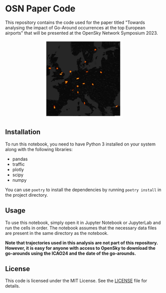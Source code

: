 # OSN Paper Code

This repository contains the code used for the paper titled "Towards analysing the impact of Go-Around occurrences at the top European airports" that will be presented at the OpenSky Network Symposium 2023.

<div style="text-align:center">
    <img src="figures/goa_portions.png" alt="Go-Around Portions" width="50%" height="50%">
</div>

## Installation

To run this notebook, you need to have Python 3 installed on your system along with the following libraries:

- pandas
- traffic
- plotly
- scipy
- numpy

You can use `poetry` to install the dependencies by running `poetry install` in the project directory.

## Usage

To use this notebook, simply open it in Jupyter Notebook or JupyterLab and run the cells in order. The notebook assumes that the necessary data files are present in the same directory as the notebook.

**Note that trajectories used in this analysis are not part of this repository. However, it is easy for anyone with access to OpenSky to download the go-arounds using the ICAO24 and the date of the go-arounds.**

## License

This code is licensed under the MIT License. See the [LICENSE](LICENSE) file for details.
